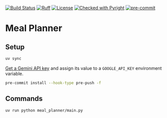 [![Build Status](https://github.com/gsganden/meal_planner/actions/workflows/ci.yml/badge.svg)](https://github.com/gsganden/meal_planner/actions/workflows/ci.yml)
[![Ruff](https://img.shields.io/endpoint?url=https://raw.githubusercontent.com/astral-sh/ruff/main/assets/badge/v2.json)](https://github.com/astral-sh/ruff)
[![License](https://img.shields.io/badge/License-Apache_2.0-blue.svg)](https://opensource.org/licenses/Apache-2.0)
[![Checked with Pyright](https://img.shields.io/badge/type_checked-pyright-blue)](https://github.com/microsoft/pyright)
[![pre-commit](https://img.shields.io/badge/pre--commit-enabled-brightgreen?logo=pre-commit)](https://github.com/pre-commit/pre-commit)

# Meal Planner

## Setup

```bash
uv sync
```

[Get a Gemini API key](https://aistudio.google.com/apikey) and assign its value to a `GOOGLE_API_KEY` environment variable.

```bash
pre-commit install --hook-type pre-push -f
```

## Commands

```bash
uv run python meal_planner/main.py
```

